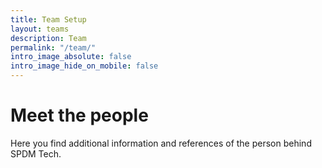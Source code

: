 ```yaml
---
title: Team Setup
layout: teams
description: Team
permalink: "/team/"
intro_image_absolute: false
intro_image_hide_on_mobile: false
---
```


<!--
## <span style="background-color: lightgrey">This is just a test page</span>
-->
# Meet the people

Here you find additional information and references of the person behind SPDM Tech.

